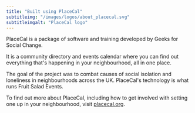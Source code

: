 ```yaml
---
title: "Built using PlaceCal"
subtitleimg: "/images/logos/about_placecal.svg"
subtitleimgalt: "PlaceCal logo"
---
```


PlaceCal is a package of software and training developed by Geeks for Social Change.

It is a community directory and events calendar where you can find out everything that's happening in your neighbourhood, all in one place.

The goal of the project was to combat causes of social isolation and loneliness in neighbourhoods across the UK. PlaceCal's technology is what runs Fruit Salad Events.

To find out more about PlaceCal, including how to get involved with setting one up in your neighbourhood, visit [placecal.org](https://placecal.org).
